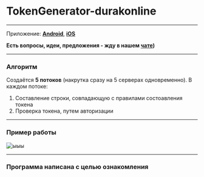 # TokenGenerator-durakonline
---
Приложение: **[Android](https://play.google.com/store/apps/details?id=com.rstgames.durak&hl=en_US)**, **[iOS](https://apps.apple.com/us/app/durak-online-card-game/id891825663)**

**Есть вопросы, идеи, предложения - жду в нашем [чате](https://t.me/durak_softs))**

---

### Алгоритм

Создаётся **5 потоков** (накрутка сразу на 5 серверах одновременно). В каждом потоке:

1. Составление строки, совпадающую с правилами состоавления токена
2. Проверка токена, путем авторизации

---

### Пример работы

![ыыы](https://github.com/user-attachments/assets/6c413401-9d78-4368-b0a9-96e9a65cbd86)

---

### Программа написана с целью ознакомления
